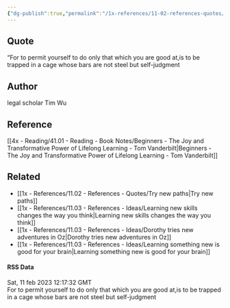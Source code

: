 ```yaml
---
{"dg-publish":true,"permalink":"/1x-references/11-02-references-quotes/only-doing-what-you-are-good-at-is-a-trap-tim-wu/","title":"structure note","dgShowBacklinks":false}
---
```



## Quote
“For to permit yourself to do only that which you are good at,is to be trapped in a cage whose bars are not steel but self-judgment

## Author
legal scholar Tim Wu

## Reference
[[4x - Reading/41.01 - Reading - Book Notes/Beginners - The Joy and Transformative Power of Lifelong Learning - Tom Vanderbilt\|Beginners - The Joy and Transformative Power of Lifelong Learning - Tom Vanderbilt]]

## Related
- [[1x - References/11.02 - References - Quotes/Try new paths\|Try new paths]]
- [[1x - References/11.03 - References - Ideas/Learning new skills changes the way you think\|Learning new skills changes the way you think]]
- [[1x - References/11.03 - References - Ideas/Dorothy tries new adventures in Oz\|Dorothy tries new adventures in Oz]]
- [[1x - References/11.03 - References - Ideas/Learning something new is good for your brain\|Learning something new is good for your brain]]

#### RSS Data
<div class='date'>Sat, 11 feb 2023 12:17:32 GMT</div>
<div class='description'>For to permit yourself to do only that which you are good at,is to be trapped in a cage whose bars are not steel but self-judgment </div>
